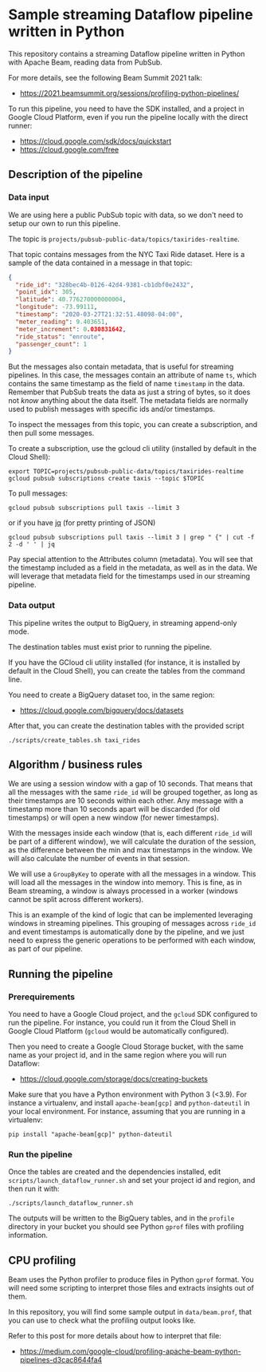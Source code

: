 # Sample streaming Dataflow pipeline written in Python

This repository contains a streaming Dataflow pipeline written in Python with
Apache Beam, reading data from PubSub.

For more details, see the following Beam Summit 2021 talk:
* https://2021.beamsummit.org/sessions/profiling-python-pipelines/

To run this pipeline, you need to have the SDK installed, and a project in 
Google Cloud Platform, even if you run the pipeline locally with the direct 
runner:
* https://cloud.google.com/sdk/docs/quickstart
* https://cloud.google.com/free

## Description of the pipeline

### Data input

We are using here a public PubSub topic with data, so we don't need to setup
our own to run this pipeline.

The topic is `projects/pubsub-public-data/topics/taxirides-realtime`.

That topic contains messages from the NYC Taxi Ride dataset. Here is a sample
of the data contained in a message in that topic:

```json
{
  "ride_id": "328bec4b-0126-42d4-9381-cb1dbf0e2432",
  "point_idx": 305,
  "latitude": 40.776270000000004,
  "longitude": -73.99111,
  "timestamp": "2020-03-27T21:32:51.48098-04:00",
  "meter_reading": 9.403651,
  "meter_increment": 0.030831642,
  "ride_status": "enroute",
  "passenger_count": 1
}
```

But the messages also contain metadata, that is useful for streaming pipelines.
In this case, the messages contain an attribute of name `ts`, which contains
the same timestamp as the field of name `timestamp` in the data. Remember that
PubSub treats the data as just a string of bytes, so it does not *know*
anything about the data itself. The metadata fields are normally used to publish
messages with specific ids and/or timestamps.

To inspect the messages from this topic, you can create a subscription, and then
pull some messages.

To create a subscription, use the gcloud cli utility (installed by default in
the Cloud Shell):

```
export TOPIC=projects/pubsub-public-data/topics/taxirides-realtime
gcloud pubsub subscriptions create taxis --topic $TOPIC
```

To pull messages:

```gcloud pubsub subscriptions pull taxis --limit 3```

or if you have [jq](https://stedolan.github.io/jq/) (for pretty printing of 
JSON)

```gcloud pubsub subscriptions pull taxis --limit 3 | grep " {" | cut -f 2 -d ' ' | jq```

Pay special attention to the Attributes column (metadata). You will see that
the timestamp included as a field in the metadata, as well as in the
data. We will leverage that metadata field for the timestamps used in
our streaming pipeline.

### Data output

This pipeline writes the output to BigQuery, in streaming append-only mode.

The destination tables must exist prior to running the pipeline.

If you have the GCloud cli utility installed (for instance, it is installed
by default in the Cloud Shell), you can create the tables from the command line.

You need to create a BigQuery dataset too, in the same region:
* https://cloud.google.com/bigquery/docs/datasets

After that, you can create the destination tables with the provided script

`./scripts/create_tables.sh taxi_rides`

## Algorithm / business rules

We are using a session window with a gap of 10 seconds. That means that all
the messages with the same `ride_id` will be grouped together, as long as
their timestamps are 10 seconds within each other. Any message with a
timestamp more than 10 seconds apart will be discarded (for old timestamps) or
will open a new window (for newer timestamps).

With the messages inside each window (that is, each different `ride_id` will be
part of a different window), we will calculate the duration of the session, as
the difference between the min and max timestamps in the window. We will also
calculate the number of events in that session.

We will use a `GroupByKey` to operate with all the messages in a window. This
will load all the messages in the window into memory. This is fine, as in
Beam streaming, a window is always processed in a worker (windows cannot be
split across different workers).

This is an example of the kind of logic that can be implemented leveraging
windows in streaming pipelines. This grouping of messages across `ride_id` and
event timestamps is automatically done by the pipeline, and we just need to
express the generic operations to be performed with each window, as part of our
pipeline.

## Running the pipeline

### Prerequirements

You need to have a Google Cloud project, and the `gcloud` SDK configured to 
run the pipeline. For instance, you could run it from the Cloud Shell in 
Google Cloud Platform (`gcloud` would be automatically configured).

Then you need to create a Google Cloud Storage bucket, with the same name as 
your project id, and in the same region where you will run Dataflow:
* https://cloud.google.com/storage/docs/creating-buckets

Make sure that you have a Python environment with Python 3 (<3.9). For 
instance a virtualenv, and install `apache-beam[gcp]` and `python-dateutil` 
in your local environment. For instance, assuming that you are running in a 
virtualenv:

`pip install "apache-beam[gcp]" python-dateutil`

### Run the pipeline

Once the tables are created and the dependencies installed, edit 
`scripts/launch_dataflow_runner.sh` and  set your project id and region, and 
then run it with:

`./scripts/launch_dataflow_runner.sh`

The outputs will be written to the BigQuery tables, and in the `profile` 
directory in your bucket you should see Python `gprof` files with profiling 
information.

## CPU profiling

Beam uses the Python profiler to produce files in Python `gprof` format. You 
will need some scripting to interpret those files and extracts insights out 
of them.

In this repository, you will find some sample output in `data/beam.prof`, 
that you can use to check what the profiling output looks like.

Refer to this post for more details about how to interpret that file:
* https://medium.com/google-cloud/profiling-apache-beam-python-pipelines-d3cac8644fa4